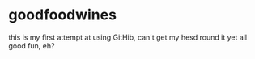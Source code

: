 # goodfoodwines
this is my first attempt at using GitHib, can't get my hesd round it yet
all good fun, eh?
